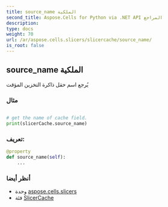 ```yaml
---
title: source_name الملكية
second_title: Aspose.Cells for Python via .NET API المراجع
description:
type: docs
weight: 70
url: /ar/aspose.cells.slicers/slicercache/source_name/
is_root: false
---
```

##  source_name الملكية

يُرجع اسم حقل ذاكرة التخزين المؤقت

###  مثال

```python

# get the name of cache field.
print(slicerCache.source_name)

```
###  تعريف:
```python
@property
def source_name(self):
    ...
```

###  أنظر أيضا
* وحدة [aspose.cells.slicers](../../)
* فئة [SlicerCache](/cells/python-net/ar/aspose.cells.slicers/slicercache)
